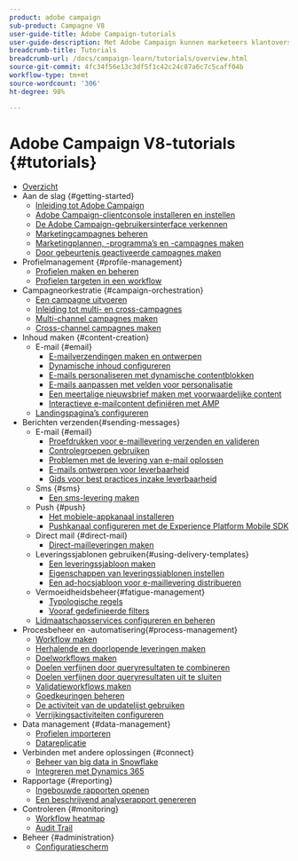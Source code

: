 ```yaml
---
product: adobe campaign
sub-product: Campagne V8
user-guide-title: Adobe Campaign-tutorials
user-guide-description: Met Adobe Campaign kunnen marketeers klantoverschrijdende ervaringen ontwerpen. Het biedt ook een omgeving voor visuele campagneorkestratie, realtime-interactiebeheer en cross-channel uitvoering.
breadcrumb-title: Tutorials
breadcrumb-url: /docs/campaign-learn/tutorials/overview.html
source-git-commit: 4fc34f56e13c3df5f1c42c24c87a6c7c5caff04b
workflow-type: tm+mt
source-wordcount: '306'
ht-degree: 98%

---
```



# Adobe Campaign V8-tutorials {#tutorials}

+ [Overzicht](/help/overview.md)
+ Aan de slag {#getting-started}
   + [Inleiding tot Adobe Campaign](/help/get-started/introduction-to-adobe-campaign.md)
   + [Adobe Campaign-clientconsole installeren en instellen](/help/get-started/install-and-set-up-the-adobe-campaign-client-console.md)
   + [De Adobe Campaign-gebruikersinterface verkennen](/help/get-started/explore-the-adobe-campaign-user-interface.md)
   + [Marketingcampagnes beheren](/help/get-started/manage-marketing-campaigns.md)
   + [Marketingplannen, -programma’s en -campagnes maken](/help/get-started/create-a-marketing-plan-programs-and-campaigns.md)
   + [Door gebeurtenis geactiveerde campagnes maken](/help/get-started/create-event-triggered-campaigns.md)
+ Profielmanagement {#profile-management}
   + [Profielen maken en beheren](/help/profile-management/create-and-manage-profiles.md)
   + [Profielen targeten in een workflow](/help/profile-management/target-profiles-in-a-workflow.md)
+ Campagneorkestratie {#campaign-orchestration}
   + [Een campagne uitvoeren](/help/orchestrate-campaigns/execute-a-campaign.md)
   + [Inleiding tot multi- en cross-campagnes](/help/orchestrate-campaigns/introduction-to-cross-and-multi-channel-campaigns.md)
   + [Multi-channel campagnes maken](/help/orchestrate-campaigns/multi-channel-campaigns.md)
   + [Cross-channel campagnes maken](/help/orchestrate-campaigns/cross-channel-campaigns.md)
+ Inhoud maken {#content-creation}
   + E-mail {#email}
      + [E-mailverzendingen maken en ontwerpen](/help/content-creation/create-and-design-email-deliveries.md)
      + [Dynamische inhoud configureren](/help/content-creation/configure-dynamic-content.md)
      + [E-mails personaliseren met dynamische contentblokken](/help/content-creation/personalize-using-dynamic-content-blocks.md)
      + [E-mails aanpassen met velden voor personalisatie](/help/content-creation/personalize-emails-using-personalization-fields.md)
      + [Een meertalige nieuwsbrief maken met voorwaardelijke content](/help/content-creation/create-a-multilingual-newsletter-using-conditional-content.md)
      + [Interactieve e-mailcontent definiëren met AMP](/help/content-creation/design-interactive-email-content-with-amp.md)
   + [Landingspagina’s configureren](/help/content-creation/configure-landingpages.md)
+ Berichten verzenden{#sending-messages}
   + E-mail {#email}
      + [Proefdrukken voor e-maillevering verzenden en valideren ](/help/send-messages/email/send-and-validate-proofs.md)
      + [Controlegroepen gebruiken](/help/send-messages/email/use-control-groups.md)
      + [Problemen met de levering van e-mail oplossen](/help/send-messages/email/troubleshoot-email-delivery-issues.md)
      + [E-mails ontwerpen voor leverbaarheid](/help/send-messages/email/design-emails-for-deliverability.md)
      + [Gids voor best practices inzake leverbaarheid](https://experienceleague.adobe.com/docs/deliverability-learn/deliverability-best-practice-guide/introduction.html?lang=nl)
   + Sms {#sms}
      + [Een sms-levering maken](/help/send-messages/mobile/create-an-sms-delivery.md)
   + Push {#push}
      + [Het mobiele-appkanaal installeren](/help/send-messages/mobile/install-the-mobile-app.md)
      + [Pushkanaal configureren met de Experience Platform Mobile SDK](/help/send-messages/mobile/configure-push-using-aep-mobile-sdk.md)
   + Direct mail {#direct-mail}
      + [Direct-mailleveringen maken](/help/send-messages/direct-mail/create-direct-mail-deliveries.md)
   + Leveringssjablonen gebruiken{#using-delivery-templates}
      + [Een leveringssjabloon maken](/help/send-messages/use-delivery-templates/configure-a-delivery-template.md)
      + [Eigenschappen van leveringssjablonen instellen](/help/send-messages/use-delivery-templates/set-delivery-template-properties.md)
      + [Een ad-hocsjabloon voor e-maillevering distribueren](/help/send-messages/use-delivery-templates/deploy-ad-hoc-email-delivery-template.md)
   + Vermoeidheidsbeheer{#fatigue-management}
      + [Typologische regels](/help/send-messages/fatigue-management/typology-rules-for-fatigue-management.md)
      + [Vooraf gedefinieerde filters](/help/send-messages/fatigue-management/fatigue-management-using-filters.md)
   + [Lidmaatschapsservices configureren en beheren](/help/send-messages/configure-and-manage-subscription-services.md)
+ Procesbeheer en -automatisering{#process-management}
   + [Workflow maken](/help/process-management/create-a-workflow.md)
   + [Herhalende en doorlopende leveringen maken](/help/process-management/recurring-deliveries.md)
   + [Doelworkflows maken](/help/process-management/create-a-targeting-workflow.md)
   + [Doelen verfijnen door queryresultaten te combineren](/help/process-management/refine-targets-by-combining-query-results.md)
   + [Doelen verfijnen door queryresultaten uit te sluiten](/help/process-management/refine-targets-by-excluding-query-results.md)
   + [Validatieworkflows maken](/help/process-management/create-validation-workflows.md)
   + [Goedkeuringen beheren](/help/process-management/manage-approvals.md)
   + [De activiteit van de updatelijst gebruiken](/help/process-management/use-the-update-list-activity.md)
   + [Verrijkingsactiviteiten configureren](/help/process-management/enrichment-activity.md)
+ Data management {#data-management}
   + [Profielen importeren](/help/data-management/import-profiles.md)
   + [Datareplicatie](/help/data-management/data-replication.md)
+ Verbinden met andere oplossingen {#connect}
   + [Beheer van big data in Snowflake](/help/connect/big-data-segmentation-on-snowflake.md)
   + [Integreren met Dynamics 365](/help/connect/dynamics365-integration.md)
+ Rapportage {#reporting}
   + [Ingebouwde rapporten openen](/help/reporting/access-built-in-reports.md)
   + [Een beschrijvend analyserapport genereren](/help/reporting/generate-a-descriptive-analysis-report.md)
+ Controleren {#monitoring}
   + [Workflow heatmap](/help/monitoring/workflow-heatmap.md)
   + [Audit Trail](/help/monitoring/audit-trail.md)
+ Beheer {#administration}
   + [Configuratiescherm](https://experienceleague.adobe.com/docs/campaign-learn/control-panel/control-panel-overview.html)